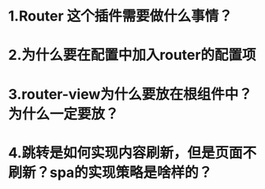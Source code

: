 
# 1.Router 这个插件需要做什么事情？
# 2.为什么要在配置中加入router的配置项
# 3.router-view为什么要放在根组件中？为什么一定要放？
# 4.跳转是如何实现内容刷新，但是页面不刷新？spa的实现策略是啥样的？
